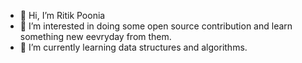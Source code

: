- 👋 Hi, I’m Ritik Poonia
- 👀 I’m interested in doing some open source contribution and learn something new eevryday from them.
- 🌱 I’m currently learning data structures and algorithms.

